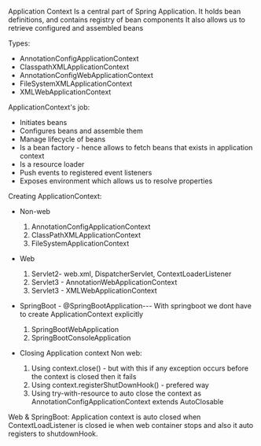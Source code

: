 Application Context
    Is a central part of Spring Application. It holds bean definitions, and contains registry of bean components
    It also allows us to retrieve configured and assembled beans

Types:
* AnnotationConfigApplicationContext
* ClasspathXMLApplicationContext
* AnnotationConfigWebApplicationContext
* FileSystemXMLApplicationContext
* XMLWebApplicationContext


ApplicationContext's job:
* Initiates  beans
* Configures beans and assemble them
* Manage lifecycle of beans
* Is a bean factory - hence allows to fetch beans that exists in application context
* Is a resource loader
* Push events to registered event listeners
* Exposes environment which allows us to resolve properties

Creating ApplicationContext:
* Non-web
  1. AnnotationConfigApplicationContext
  2. ClassPathXMLApplicationContext
  3. FileSystemApplicationContext
  
* Web
  1. Servlet2- web.xml, DispatcherServlet, ContextLoaderListener
  2. Servlet3 - AnnotationWebApplicationContext
  3. Servlet3 - XMLWebApplicationContext
  
* SpringBoot -  @SpringBootApplication--- With springboot we dont have to create ApplicationContext explicitly
  1. SpringBootWebApplication
  2. SpringBootConsoleApplication
  

* Closing Application context
Non web:
  1. Using context.close() - but with this if any exception occurs before the context is closed then it fails
  2. Using context.registerShutDownHook() - prefered way
  3. Using try-with-resource to auto close the context as AnnotationConfigApplicationContext extends AutoClosable
  
Web & SpringBoot: Application context is auto closed when ContextLoadListener is closed ie when web container stops and also it
auto registers to shutdownHook.